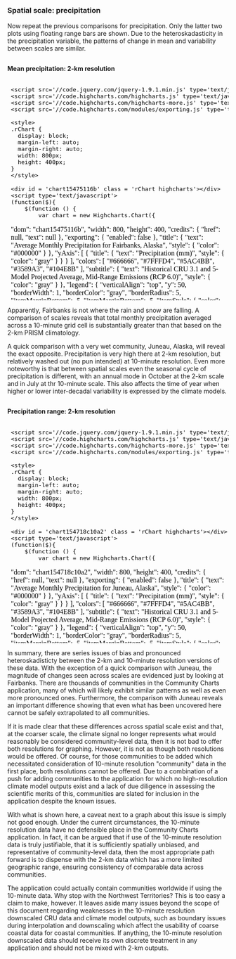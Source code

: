 






##
##
### Spatial scale: precipitation

Now repeat the previous comparisons for precipitation.
Only the latter two plots using floating range bars are shown.
Due to the heteroskadasticity in the precipitation variable, the patterns of change in mean and variability between scales are similar.

##
#### Mean precipitation: 2-km resolution

<iframe srcdoc=' &lt;!doctype HTML&gt;
&lt;meta charset = &#039;utf-8&#039;&gt;
&lt;html&gt;
  &lt;head&gt;
    
    &lt;script src=&#039;//code.jquery.com/jquery-1.9.1.min.js&#039; type=&#039;text/javascript&#039;&gt;&lt;/script&gt;
    &lt;script src=&#039;//code.highcharts.com/highcharts.js&#039; type=&#039;text/javascript&#039;&gt;&lt;/script&gt;
    &lt;script src=&#039;//code.highcharts.com/highcharts-more.js&#039; type=&#039;text/javascript&#039;&gt;&lt;/script&gt;
    &lt;script src=&#039;//code.highcharts.com/modules/exporting.js&#039; type=&#039;text/javascript&#039;&gt;&lt;/script&gt;
    
    &lt;style&gt;
    .rChart {
      display: block;
      margin-left: auto; 
      margin-right: auto;
      width: 800px;
      height: 400px;
    }  
    &lt;/style&gt;
    
  &lt;/head&gt;
  &lt;body &gt;
    
    &lt;div id = &#039;chart15475116b&#039; class = &#039;rChart highcharts&#039;&gt;&lt;/div&gt;    
    &lt;script type=&#039;text/javascript&#039;&gt;
    (function($){
        $(function () {
            var chart = new Highcharts.Chart({
 &quot;dom&quot;: &quot;chart15475116b&quot;,
&quot;width&quot;:            800,
&quot;height&quot;:            400,
&quot;credits&quot;: {
 &quot;href&quot;: null,
&quot;text&quot;: null 
},
&quot;exporting&quot;: {
 &quot;enabled&quot;: false 
},
&quot;title&quot;: {
 &quot;text&quot;: &quot;Average Monthly Precipitation for Fairbanks, Alaska&quot;,
&quot;style&quot;: {
 &quot;color&quot;: &quot;#000000&quot; 
} 
},
&quot;yAxis&quot;: [
 {
 &quot;title&quot;: {
 &quot;text&quot;: &quot;Precipitation (mm)&quot;,
&quot;style&quot;: {
 &quot;color&quot;: &quot;gray&quot; 
} 
} 
} 
],
&quot;colors&quot;: [ &quot;#666666&quot;, &quot;#7FFFD4&quot;, &quot;#5AC4BB&quot;, &quot;#3589A3&quot;, &quot;#104E8B&quot; ],
&quot;subtitle&quot;: {
 &quot;text&quot;: &quot;Historical CRU 3.1 and 5-Model Projected Average, Mid-Range Emissions (RCP 6.0)&quot;,
&quot;style&quot;: {
 &quot;color&quot;: &quot;gray&quot; 
} 
},
&quot;legend&quot;: {
 &quot;verticalAlign&quot;: &quot;top&quot;,
&quot;y&quot;:             50,
&quot;borderWidth&quot;:              1,
&quot;borderColor&quot;: &quot;gray&quot;,
&quot;borderRadius&quot;:              5,
&quot;itemMarginBottom&quot;:             -5,
&quot;itemMarginBottom&quot;:             -5,
&quot;itemStyle&quot;: {
 &quot;color&quot;: &quot;gray&quot; 
} 
},
&quot;xAxis&quot;: [
 {
 &quot;categories&quot;: [ &quot;Jan&quot;, &quot;Feb&quot;, &quot;Mar&quot;, &quot;Apr&quot;, &quot;May&quot;, &quot;Jun&quot;, &quot;Jul&quot;, &quot;Aug&quot;, &quot;Sep&quot;, &quot;Oct&quot;, &quot;Nov&quot;, &quot;Dec&quot; ],
&quot;title&quot;: {
 &quot;text&quot;: &quot;Due to variability among climate models and among years in a natural climate system, these graphs are useful for examining trends over time, rather than for precisely&lt;br&gt;predicting monthly or yearly values. For more information on derivation, reliability, and variability among these projections, please visit www.snap.uaf.edu.&quot;,
&quot;style&quot;: {
 &quot;color&quot;: &quot;gray&quot;,
&quot;fontWeight&quot;: &quot;normal&quot;,
&quot;fontSize&quot;: &quot;8px&quot; 
} 
} 
} 
],
&quot;series&quot;: [
 {
 &quot;data&quot;: [
 [
              0,
            46 
],
[
              2,
            29 
],
[
              0,
            29 
],
[
              0,
            17 
],
[
              2,
            46 
],
[
             11,
            71 
],
[
             18,
           109 
],
[
             15,
           132 
],
[
              3,
            63 
],
[
              3,
            56 
],
[
              3,
            40 
],
[
              0,
            44 
] 
],
&quot;name&quot;: &quot;1960-1989&quot;,
&quot;type&quot;: &quot;columnrange&quot; 
},
{
 &quot;data&quot;: [
 [
              5,
            37 
],
[
              3,
            36 
],
[
              4,
            28 
],
[
              1,
            22 
],
[
              3,
            43 
],
[
             12,
            87 
],
[
             18,
           128 
],
[
             15,
           102 
],
[
              3,
            84 
],
[
              9,
            56 
],
[
              6,
            44 
],
[
              6,
            49 
] 
],
&quot;name&quot;: &quot;2010-2019&quot;,
&quot;type&quot;: &quot;columnrange&quot; 
},
{
 &quot;data&quot;: [
 [
              3,
            57 
],
[
              4,
            43 
],
[
              4,
            30 
],
[
              2,
            18 
],
[
              5,
            49 
],
[
             15,
            82 
],
[
             26,
           100 
],
[
             22,
           123 
],
[
             11,
            56 
],
[
             11,
            60 
],
[
              7,
            54 
],
[
              6,
            51 
] 
],
&quot;name&quot;: &quot;2040-2049&quot;,
&quot;type&quot;: &quot;columnrange&quot; 
},
{
 &quot;data&quot;: [
 [
              6,
            52 
],
[
              3,
            31 
],
[
              2,
            26 
],
[
              2,
            18 
],
[
              7,
            70 
],
[
             12,
           110 
],
[
             18,
           146 
],
[
             10,
           112 
],
[
              8,
            83 
],
[
              9,
            71 
],
[
              9,
            43 
],
[
              8,
            51 
] 
],
&quot;name&quot;: &quot;2060-2069&quot;,
&quot;type&quot;: &quot;columnrange&quot; 
},
{
 &quot;data&quot;: [
 [
              3,
            41 
],
[
              3,
            46 
],
[
              4,
            21 
],
[
              2,
            24 
],
[
              8,
            52 
],
[
              6,
           113 
],
[
             25,
           117 
],
[
             18,
           134 
],
[
             12,
            70 
],
[
             12,
            74 
],
[
              9,
            52 
],
[
              7,
            49 
] 
],
&quot;name&quot;: &quot;2090-2099&quot;,
&quot;type&quot;: &quot;columnrange&quot; 
} 
],
&quot;chart&quot;: {
 &quot;width&quot;:            850,
&quot;height&quot;:            500,
&quot;renderTo&quot;: &quot;chart15475116b&quot; 
},
&quot;id&quot;: &quot;chart15475116b&quot; 
});
        });
    })(jQuery);
&lt;/script&gt;
    
    &lt;script&gt;&lt;/script&gt;    
  &lt;/body&gt;
&lt;/html&gt; ' scrolling='no' frameBorder='0' seamless class='rChart  highcharts  ' id='iframe-chart15475116b'> </iframe>
 <style>iframe.rChart{ width: 100%; height: 400px;}</style>

##
#### Mean precipitation: 10-minute resolution

<iframe srcdoc=' &lt;!doctype HTML&gt;
&lt;meta charset = &#039;utf-8&#039;&gt;
&lt;html&gt;
  &lt;head&gt;
    
    &lt;script src=&#039;//code.jquery.com/jquery-1.9.1.min.js&#039; type=&#039;text/javascript&#039;&gt;&lt;/script&gt;
    &lt;script src=&#039;//code.highcharts.com/highcharts.js&#039; type=&#039;text/javascript&#039;&gt;&lt;/script&gt;
    &lt;script src=&#039;//code.highcharts.com/highcharts-more.js&#039; type=&#039;text/javascript&#039;&gt;&lt;/script&gt;
    &lt;script src=&#039;//code.highcharts.com/modules/exporting.js&#039; type=&#039;text/javascript&#039;&gt;&lt;/script&gt;
    
    &lt;style&gt;
    .rChart {
      display: block;
      margin-left: auto; 
      margin-right: auto;
      width: 800px;
      height: 400px;
    }  
    &lt;/style&gt;
    
  &lt;/head&gt;
  &lt;body &gt;
    
    &lt;div id = &#039;chart154276c1f70&#039; class = &#039;rChart highcharts&#039;&gt;&lt;/div&gt;    
    &lt;script type=&#039;text/javascript&#039;&gt;
    (function($){
        $(function () {
            var chart = new Highcharts.Chart({
 &quot;dom&quot;: &quot;chart154276c1f70&quot;,
&quot;width&quot;:            800,
&quot;height&quot;:            400,
&quot;credits&quot;: {
 &quot;href&quot;: null,
&quot;text&quot;: null 
},
&quot;exporting&quot;: {
 &quot;enabled&quot;: false 
},
&quot;title&quot;: {
 &quot;text&quot;: &quot;Average Monthly Precipitation for Fairbanks, Alaska&quot;,
&quot;style&quot;: {
 &quot;color&quot;: &quot;#000000&quot; 
} 
},
&quot;yAxis&quot;: [
 {
 &quot;title&quot;: {
 &quot;text&quot;: &quot;Precipitation (mm)&quot;,
&quot;style&quot;: {
 &quot;color&quot;: &quot;gray&quot; 
} 
} 
} 
],
&quot;colors&quot;: [ &quot;#666666&quot;, &quot;#7FFFD4&quot;, &quot;#5AC4BB&quot;, &quot;#3589A3&quot;, &quot;#104E8B&quot; ],
&quot;subtitle&quot;: {
 &quot;text&quot;: &quot;Historical CRU 3.1 and 5-Model Projected Average, Mid-Range Emissions (RCP 6.0)&quot;,
&quot;style&quot;: {
 &quot;color&quot;: &quot;gray&quot; 
} 
},
&quot;legend&quot;: {
 &quot;verticalAlign&quot;: &quot;top&quot;,
&quot;y&quot;:             50,
&quot;borderWidth&quot;:              1,
&quot;borderColor&quot;: &quot;gray&quot;,
&quot;borderRadius&quot;:              5,
&quot;itemMarginBottom&quot;:             -5,
&quot;itemMarginBottom&quot;:             -5,
&quot;itemStyle&quot;: {
 &quot;color&quot;: &quot;gray&quot; 
} 
},
&quot;xAxis&quot;: [
 {
 &quot;categories&quot;: [ &quot;Jan&quot;, &quot;Feb&quot;, &quot;Mar&quot;, &quot;Apr&quot;, &quot;May&quot;, &quot;Jun&quot;, &quot;Jul&quot;, &quot;Aug&quot;, &quot;Sep&quot;, &quot;Oct&quot;, &quot;Nov&quot;, &quot;Dec&quot; ],
&quot;title&quot;: {
 &quot;text&quot;: &quot;Due to variability among climate models and among years in a natural climate system, these graphs are useful for examining trends over time, rather than for precisely&lt;br&gt;predicting monthly or yearly values. For more information on derivation, reliability, and variability among these projections, please visit www.snap.uaf.edu.&quot;,
&quot;style&quot;: {
 &quot;color&quot;: &quot;gray&quot;,
&quot;fontWeight&quot;: &quot;normal&quot;,
&quot;fontSize&quot;: &quot;8px&quot; 
} 
} 
} 
],
&quot;series&quot;: [
 {
 &quot;data&quot;: [
 [
             10,
            62 
],
[
              8,
            58 
],
[
              5,
            52 
],
[
              6,
            78 
],
[
              3,
            73 
],
[
             21,
           126 
],
[
             15,
           119 
],
[
             28,
           128 
],
[
             31,
            96 
],
[
             14,
            98 
],
[
             20,
            74 
],
[
              8,
            62 
] 
],
&quot;name&quot;: &quot;1960-1989&quot;,
&quot;type&quot;: &quot;columnrange&quot; 
},
{
 &quot;data&quot;: [
 [
              6,
            76 
],
[
              8,
            64 
],
[
             11,
            50 
],
[
             11,
            62 
],
[
              9,
            80 
],
[
             10,
           165 
],
[
             15,
           158 
],
[
             25,
           190 
],
[
             27,
           121 
],
[
             14,
           100 
],
[
             17,
            98 
],
[
             15,
            66 
] 
],
&quot;name&quot;: &quot;2010-2019&quot;,
&quot;type&quot;: &quot;columnrange&quot; 
},
{
 &quot;data&quot;: [
 [
              6,
            77 
],
[
             13,
            53 
],
[
              8,
            50 
],
[
             16,
            71 
],
[
             11,
           101 
],
[
             18,
           135 
],
[
             17,
           130 
],
[
             29,
           163 
],
[
             34,
           124 
],
[
             16,
           123 
],
[
              9,
            82 
],
[
             10,
            76 
] 
],
&quot;name&quot;: &quot;2040-2049&quot;,
&quot;type&quot;: &quot;columnrange&quot; 
},
{
 &quot;data&quot;: [
 [
              7,
            67 
],
[
             13,
            68 
],
[
             10,
            48 
],
[
              6,
            64 
],
[
             13,
           112 
],
[
             21,
           136 
],
[
             13,
           137 
],
[
             15,
           168 
],
[
             16,
           134 
],
[
             26,
            95 
],
[
             24,
            86 
],
[
             20,
            78 
] 
],
&quot;name&quot;: &quot;2060-2069&quot;,
&quot;type&quot;: &quot;columnrange&quot; 
},
{
 &quot;data&quot;: [
 [
             11,
            88 
],
[
              8,
            84 
],
[
             10,
            57 
],
[
              7,
            71 
],
[
             10,
           114 
],
[
             27,
           176 
],
[
             28,
           148 
],
[
             42,
           210 
],
[
             30,
           147 
],
[
             22,
           103 
],
[
             14,
           132 
],
[
             22,
            93 
] 
],
&quot;name&quot;: &quot;2090-2099&quot;,
&quot;type&quot;: &quot;columnrange&quot; 
} 
],
&quot;chart&quot;: {
 &quot;width&quot;:            850,
&quot;height&quot;:            500,
&quot;renderTo&quot;: &quot;chart154276c1f70&quot; 
},
&quot;id&quot;: &quot;chart154276c1f70&quot; 
});
        });
    })(jQuery);
&lt;/script&gt;
    
    &lt;script&gt;&lt;/script&gt;    
  &lt;/body&gt;
&lt;/html&gt; ' scrolling='no' frameBorder='0' seamless class='rChart  highcharts  ' id='iframe-chart154276c1f70'> </iframe>
 <style>iframe.rChart{ width: 100%; height: 400px;}</style>

Apparently, Fairbanks is not where the rain and snow are falling.
A comparison of scales reveals that total monthly precipitation averaged across a 10-minute grid cell is substantially greater than that based on the 2-km PRISM climatology.

A quick comparison with a very wet community, Juneau, Alaska, will reveal the exact opposite.
Precipitation is very high there at 2-km resolution, but relatively washed out (no pun intended) at 10-minute resolution.
Even more noteworthy is that between spatial scales even the seasonal cycle of precipitation is different, with an annual mode in October at the 2-km scale and in July at thr 10-minute scale.
This also affects the time of year when higher or lower inter-decadal variability is expressed by the climate models.

##
#### Precipitation range: 2-km resolution

<iframe srcdoc=' &lt;!doctype HTML&gt;
&lt;meta charset = &#039;utf-8&#039;&gt;
&lt;html&gt;
  &lt;head&gt;
    
    &lt;script src=&#039;//code.jquery.com/jquery-1.9.1.min.js&#039; type=&#039;text/javascript&#039;&gt;&lt;/script&gt;
    &lt;script src=&#039;//code.highcharts.com/highcharts.js&#039; type=&#039;text/javascript&#039;&gt;&lt;/script&gt;
    &lt;script src=&#039;//code.highcharts.com/highcharts-more.js&#039; type=&#039;text/javascript&#039;&gt;&lt;/script&gt;
    &lt;script src=&#039;//code.highcharts.com/modules/exporting.js&#039; type=&#039;text/javascript&#039;&gt;&lt;/script&gt;
    
    &lt;style&gt;
    .rChart {
      display: block;
      margin-left: auto; 
      margin-right: auto;
      width: 800px;
      height: 400px;
    }  
    &lt;/style&gt;
    
  &lt;/head&gt;
  &lt;body &gt;
    
    &lt;div id = &#039;chart154718c10a2&#039; class = &#039;rChart highcharts&#039;&gt;&lt;/div&gt;    
    &lt;script type=&#039;text/javascript&#039;&gt;
    (function($){
        $(function () {
            var chart = new Highcharts.Chart({
 &quot;dom&quot;: &quot;chart154718c10a2&quot;,
&quot;width&quot;:            800,
&quot;height&quot;:            400,
&quot;credits&quot;: {
 &quot;href&quot;: null,
&quot;text&quot;: null 
},
&quot;exporting&quot;: {
 &quot;enabled&quot;: false 
},
&quot;title&quot;: {
 &quot;text&quot;: &quot;Average Monthly Precipitation for Juneau, Alaska&quot;,
&quot;style&quot;: {
 &quot;color&quot;: &quot;#000000&quot; 
} 
},
&quot;yAxis&quot;: [
 {
 &quot;title&quot;: {
 &quot;text&quot;: &quot;Precipitation (mm)&quot;,
&quot;style&quot;: {
 &quot;color&quot;: &quot;gray&quot; 
} 
} 
} 
],
&quot;colors&quot;: [ &quot;#666666&quot;, &quot;#7FFFD4&quot;, &quot;#5AC4BB&quot;, &quot;#3589A3&quot;, &quot;#104E8B&quot; ],
&quot;subtitle&quot;: {
 &quot;text&quot;: &quot;Historical CRU 3.1 and 5-Model Projected Average, Mid-Range Emissions (RCP 6.0)&quot;,
&quot;style&quot;: {
 &quot;color&quot;: &quot;gray&quot; 
} 
},
&quot;legend&quot;: {
 &quot;verticalAlign&quot;: &quot;top&quot;,
&quot;y&quot;:             50,
&quot;borderWidth&quot;:              1,
&quot;borderColor&quot;: &quot;gray&quot;,
&quot;borderRadius&quot;:              5,
&quot;itemMarginBottom&quot;:             -5,
&quot;itemMarginBottom&quot;:             -5,
&quot;itemStyle&quot;: {
 &quot;color&quot;: &quot;gray&quot; 
} 
},
&quot;xAxis&quot;: [
 {
 &quot;categories&quot;: [ &quot;Jan&quot;, &quot;Feb&quot;, &quot;Mar&quot;, &quot;Apr&quot;, &quot;May&quot;, &quot;Jun&quot;, &quot;Jul&quot;, &quot;Aug&quot;, &quot;Sep&quot;, &quot;Oct&quot;, &quot;Nov&quot;, &quot;Dec&quot; ],
&quot;title&quot;: {
 &quot;text&quot;: &quot;Due to variability among climate models and among years in a natural climate system, these graphs are useful for examining trends over time, rather than for precisely&lt;br&gt;predicting monthly or yearly values. For more information on derivation, reliability, and variability among these projections, please visit www.snap.uaf.edu.&quot;,
&quot;style&quot;: {
 &quot;color&quot;: &quot;gray&quot;,
&quot;fontWeight&quot;: &quot;normal&quot;,
&quot;fontSize&quot;: &quot;8px&quot; 
} 
} 
} 
],
&quot;series&quot;: [
 {
 &quot;data&quot;: [
 [
          111.5,
         280.5 
],
[
           73.6,
         238.4 
],
[
           92.4,
         225.6 
],
[
           85.9,
         192.1 
],
[
           95.3,
         174.7 
],
[
           70.7,
         141.3 
],
[
           95.6,
         206.4 
],
[
          106.8,
         279.2 
],
[
          185.3,
         392.7 
],
[
          229.8,
         462.2 
],
[
          142.7,
         355.3 
],
[
          113.9,
         296.1 
] 
],
&quot;name&quot;: &quot;1960-1989&quot;,
&quot;type&quot;: &quot;columnrange&quot; 
},
{
 &quot;data&quot;: [
 [
            103,
           289 
],
[
           74.1,
         245.9 
],
[
             84,
           210 
],
[
           74.6,
         199.4 
],
[
           63.9,
         180.1 
],
[
           57.8,
         178.2 
],
[
           76.8,
         201.2 
],
[
          110.4,
         245.6 
],
[
          193.9,
         352.1 
],
[
          231.7,
         470.3 
],
[
          146.8,
         347.2 
],
[
          122.2,
         281.8 
] 
],
&quot;name&quot;: &quot;2010-2019&quot;,
&quot;type&quot;: &quot;columnrange&quot; 
},
{
 &quot;data&quot;: [
 [
          116.4,
         279.6 
],
[
           99.5,
         256.5 
],
[
           90.5,
         215.5 
],
[
           97.6,
         214.4 
],
[
           74.3,
         199.7 
],
[
             49,
           147 
],
[
           94.6,
         219.4 
],
[
            119,
           291 
],
[
          231.1,
         428.9 
],
[
          234.4,
         523.6 
],
[
          149.3,
         320.7 
],
[
          127.4,
         298.6 
] 
],
&quot;name&quot;: &quot;2040-2049&quot;,
&quot;type&quot;: &quot;columnrange&quot; 
},
{
 &quot;data&quot;: [
 [
          129.1,
         292.9 
],
[
           93.8,
         222.2 
],
[
           96.4,
         233.6 
],
[
          110.9,
         223.1 
],
[
           76.5,
         187.5 
],
[
           75.5,
         168.5 
],
[
           88.9,
         219.1 
],
[
           92.3,
         285.7 
],
[
            191,
           367 
],
[
          261.9,
         476.1 
],
[
            169,
           389 
],
[
          118.8,
         301.2 
] 
],
&quot;name&quot;: &quot;2060-2069&quot;,
&quot;type&quot;: &quot;columnrange&quot; 
},
{
 &quot;data&quot;: [
 [
          121.8,
         278.2 
],
[
            103,
           241 
],
[
          112.8,
         233.2 
],
[
           84.6,
         231.4 
],
[
           86.8,
         215.2 
],
[
           50.5,
         179.5 
],
[
           92.2,
         211.8 
],
[
          110.7,
         337.3 
],
[
          219.4,
         434.6 
],
[
          295.1,
         550.9 
],
[
          164.2,
         361.8 
],
[
          141.4,
         302.6 
] 
],
&quot;name&quot;: &quot;2090-2099&quot;,
&quot;type&quot;: &quot;columnrange&quot; 
} 
],
&quot;chart&quot;: {
 &quot;width&quot;:            850,
&quot;height&quot;:            500,
&quot;renderTo&quot;: &quot;chart154718c10a2&quot; 
},
&quot;id&quot;: &quot;chart154718c10a2&quot; 
});
        });
    })(jQuery);
&lt;/script&gt;
    
    &lt;script&gt;&lt;/script&gt;    
  &lt;/body&gt;
&lt;/html&gt; ' scrolling='no' frameBorder='0' seamless class='rChart  highcharts  ' id='iframe-chart154718c10a2'> </iframe>
 <style>iframe.rChart{ width: 100%; height: 400px;}</style>

##
#### Precipitation range: 10-minute resolution

<iframe srcdoc=' &lt;!doctype HTML&gt;
&lt;meta charset = &#039;utf-8&#039;&gt;
&lt;html&gt;
  &lt;head&gt;
    
    &lt;script src=&#039;//code.jquery.com/jquery-1.9.1.min.js&#039; type=&#039;text/javascript&#039;&gt;&lt;/script&gt;
    &lt;script src=&#039;//code.highcharts.com/highcharts.js&#039; type=&#039;text/javascript&#039;&gt;&lt;/script&gt;
    &lt;script src=&#039;//code.highcharts.com/highcharts-more.js&#039; type=&#039;text/javascript&#039;&gt;&lt;/script&gt;
    &lt;script src=&#039;//code.highcharts.com/modules/exporting.js&#039; type=&#039;text/javascript&#039;&gt;&lt;/script&gt;
    
    &lt;style&gt;
    .rChart {
      display: block;
      margin-left: auto; 
      margin-right: auto;
      width: 800px;
      height: 400px;
    }  
    &lt;/style&gt;
    
  &lt;/head&gt;
  &lt;body &gt;
    
    &lt;div id = &#039;chart15429971a5&#039; class = &#039;rChart highcharts&#039;&gt;&lt;/div&gt;    
    &lt;script type=&#039;text/javascript&#039;&gt;
    (function($){
        $(function () {
            var chart = new Highcharts.Chart({
 &quot;dom&quot;: &quot;chart15429971a5&quot;,
&quot;width&quot;:            800,
&quot;height&quot;:            400,
&quot;credits&quot;: {
 &quot;href&quot;: null,
&quot;text&quot;: null 
},
&quot;exporting&quot;: {
 &quot;enabled&quot;: false 
},
&quot;title&quot;: {
 &quot;text&quot;: &quot;Average Monthly Precipitation for Juneau, Alaska&quot;,
&quot;style&quot;: {
 &quot;color&quot;: &quot;#000000&quot; 
} 
},
&quot;yAxis&quot;: [
 {
 &quot;title&quot;: {
 &quot;text&quot;: &quot;Precipitation (mm)&quot;,
&quot;style&quot;: {
 &quot;color&quot;: &quot;gray&quot; 
} 
} 
} 
],
&quot;colors&quot;: [ &quot;#666666&quot;, &quot;#7FFFD4&quot;, &quot;#5AC4BB&quot;, &quot;#3589A3&quot;, &quot;#104E8B&quot; ],
&quot;subtitle&quot;: {
 &quot;text&quot;: &quot;Historical CRU 3.1 and 5-Model Projected Average, Mid-Range Emissions (RCP 6.0)&quot;,
&quot;style&quot;: {
 &quot;color&quot;: &quot;gray&quot; 
} 
},
&quot;legend&quot;: {
 &quot;verticalAlign&quot;: &quot;top&quot;,
&quot;y&quot;:             50,
&quot;borderWidth&quot;:              1,
&quot;borderColor&quot;: &quot;gray&quot;,
&quot;borderRadius&quot;:              5,
&quot;itemMarginBottom&quot;:             -5,
&quot;itemMarginBottom&quot;:             -5,
&quot;itemStyle&quot;: {
 &quot;color&quot;: &quot;gray&quot; 
} 
},
&quot;xAxis&quot;: [
 {
 &quot;categories&quot;: [ &quot;Jan&quot;, &quot;Feb&quot;, &quot;Mar&quot;, &quot;Apr&quot;, &quot;May&quot;, &quot;Jun&quot;, &quot;Jul&quot;, &quot;Aug&quot;, &quot;Sep&quot;, &quot;Oct&quot;, &quot;Nov&quot;, &quot;Dec&quot; ],
&quot;title&quot;: {
 &quot;text&quot;: &quot;Due to variability among climate models and among years in a natural climate system, these graphs are useful for examining trends over time, rather than for precisely&lt;br&gt;predicting monthly or yearly values. For more information on derivation, reliability, and variability among these projections, please visit www.snap.uaf.edu.&quot;,
&quot;style&quot;: {
 &quot;color&quot;: &quot;gray&quot;,
&quot;fontWeight&quot;: &quot;normal&quot;,
&quot;fontSize&quot;: &quot;8px&quot; 
} 
} 
} 
],
&quot;series&quot;: [
 {
 &quot;data&quot;: [
 [
           22.3,
          51.7 
],
[
           15.7,
          42.3 
],
[
           14.3,
          41.7 
],
[
           19.7,
          52.3 
],
[
           23.2,
          78.8 
],
[
           39.3,
          96.7 
],
[
           49.4,
         122.6 
],
[
           38.5,
          97.5 
],
[
           37.9,
          84.1 
],
[
           35.8,
          84.2 
],
[
           32.9,
          69.1 
],
[
           30.3,
          63.7 
] 
],
&quot;name&quot;: &quot;1960-1989&quot;,
&quot;type&quot;: &quot;columnrange&quot; 
},
{
 &quot;data&quot;: [
 [
           25.9,
          54.1 
],
[
           20.2,
          41.8 
],
[
           19.9,
          46.1 
],
[
           26.7,
          53.3 
],
[
           33.2,
          84.8 
],
[
           44.8,
         109.2 
],
[
           62.2,
         137.8 
],
[
           27.2,
         106.8 
],
[
           40.5,
          89.5 
],
[
           39.5,
          86.5 
],
[
           39.9,
          76.1 
],
[
           33.2,
          62.8 
] 
],
&quot;name&quot;: &quot;2010-2019&quot;,
&quot;type&quot;: &quot;columnrange&quot; 
},
{
 &quot;data&quot;: [
 [
           29.2,
          56.8 
],
[
           20.9,
          45.1 
],
[
           21.9,
          44.1 
],
[
           24.6,
          57.4 
],
[
           31.2,
          86.8 
],
[
           46.4,
         117.6 
],
[
           42.1,
         119.9 
],
[
           35.3,
          96.7 
],
[
           35.5,
          86.5 
],
[
           45.9,
          90.1 
],
[
           36.1,
          75.9 
],
[
             45,
            67 
] 
],
&quot;name&quot;: &quot;2040-2049&quot;,
&quot;type&quot;: &quot;columnrange&quot; 
},
{
 &quot;data&quot;: [
 [
           30.8,
          59.2 
],
[
           20.2,
          49.8 
],
[
           20.4,
          43.6 
],
[
           28.2,
          53.8 
],
[
           35.8,
          84.2 
],
[
           50.3,
         107.7 
],
[
           51.9,
         124.1 
],
[
           37.2,
         102.8 
],
[
           35.1,
          96.9 
],
[
             45,
            93 
],
[
           40.9,
          81.1 
],
[
           40.8,
          67.2 
] 
],
&quot;name&quot;: &quot;2060-2069&quot;,
&quot;type&quot;: &quot;columnrange&quot; 
},
{
 &quot;data&quot;: [
 [
           30.3,
          59.7 
],
[
           24.2,
          49.8 
],
[
             22,
            46 
],
[
           24.9,
          65.1 
],
[
           39.2,
          94.8 
],
[
           46.6,
         109.4 
],
[
             46,
           136 
],
[
           40.2,
         101.8 
],
[
           38.6,
          81.4 
],
[
           47.7,
          94.3 
],
[
           46.5,
          85.5 
],
[
           40.7,
          77.3 
] 
],
&quot;name&quot;: &quot;2090-2099&quot;,
&quot;type&quot;: &quot;columnrange&quot; 
} 
],
&quot;chart&quot;: {
 &quot;width&quot;:            850,
&quot;height&quot;:            500,
&quot;renderTo&quot;: &quot;chart15429971a5&quot; 
},
&quot;id&quot;: &quot;chart15429971a5&quot; 
});
        });
    })(jQuery);
&lt;/script&gt;
    
    &lt;script&gt;&lt;/script&gt;    
  &lt;/body&gt;
&lt;/html&gt; ' scrolling='no' frameBorder='0' seamless class='rChart  highcharts  ' id='iframe-chart15429971a5'> </iframe>
 <style>iframe.rChart{ width: 100%; height: 400px;}</style>

<style>iframe.rChart{ width: 100%; height: 500px;}</style>

In summary, there are series issues of bias and pronounced heteroskadisticty between the 2-km and 10-minute resolution versions of these data.
With the exception of a quick comparison with Juneau, the magnitude of changes seen across scales are evidenced just by looking at Fairbanks.
There are thousands of communities in the Community Charts application, many of which will likely exhibit similar patterns as well as even more pronounced ones.
Furthermore, the comparison with Juneau reveals an important difference showing that even what has been uncovered here cannot be safely extrapolated to all communities.

If it is made clear that these differences across spatial scale exist and that, at the coarser scale, the climate signal no longer represents what would reasonably be considered community-level data,
then it is not bad to offer both resolutions for graphing.
However, it is not as though both resolutions would be offered.
Of course, for those communities to be added which necessitated consideration of 10-minute resolution "community" data in the first place, both resolutions cannot be offered.
Due to a combination of a push for adding communities to the application for which no high-resolution climate model outputs exist and a lack of due diligence in assessing the scientific merits of this,
communities are slated for inclusion in the application despite the known issues.

With what is shown here, a caveat next to a graph about this issue is simply not good enough.
Under the current circumstances, the 10-minute resolution data have no defensible place in the Community Charts application.
In fact, it can be argued that if use of the 10-minute resolution data is truly justifiable, that it is sufficiently spatially unbiased, and representative of community-level data,
then the most appropriate path forward is to dispense with the 2-km data which has a more limited geographic range, ensuring consistency of comparable data across communities.

The application could actually contain communities worldwide if using the 10-minute data. Why stop with the Northwest Territories?
This is too easy a claim to make, however.
It leaves aside many issues beyond the scope of this document regarding weaknesses in the 10-minute resolution downscaled CRU data and climate model outputs,
such as boundary issues during interpolation and downscaling which affect the usability of coarse coastal data for coastal communities.
If anything, the 10-minute resolution downscaled data should receive its own discrete treatment in any application and should not be mixed with 2-km outputs.
